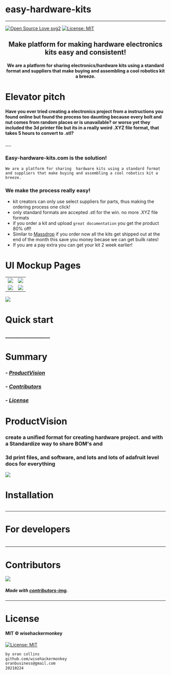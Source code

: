 # easy-hardware-kits
----
[![Open Source Love svg2](https://badges.frapsoft.com/os/v2/open-source.svg?v=103)](https://github.com/ellerbrock/open-source-badges/)
[![License: MIT](https://img.shields.io/badge/License-MIT-yellow.svg)](https://opensource.org/licenses/MIT)
<!-- <img src="assets/NNNNNNNNNNNNN" width="400"> -->
<h2 align="center">Make platform for making hardware electronics kits easy and consistent!</h2>

<h4 align="center">We are a platform for sharing  electronics/hardware kits using a standard format and suppliers that make buying and assembling a cool robotics kit a breeze.
</h4>

# Elevator pitch
#### Have you ever tried creating a electronics project from a instructions you found online but found the process too daunting because every bolt and nut comes from random places or is unavailable? or worse yet they included the 3d printer file but its in a really weird .XYZ file format, that takes 5 hours to convert to .stl? 

#### ....

### Easy-hardware-kits.com is the solution!
`We are a platform for sharing  hardware kits using a standard format and suppliers that make buying and assembling a cool robotics kit a breeze.`

### We make the process really easy!
- kit creators can only use select suppliers for parts, thus making the ordering process one click!
- only standard formats are accepted  .stl for the win. no more .XYZ  file formats
- if you order a kit and upload `great documentation` you get the product 80% off!
- Similar to [Massdrop](https://drop.com/) if you order now all the kits get shipped out at the end of the month this save you money becase we can get builk rates!  
- If you are a pay extra you can get your kit 2 week earlier!


# UI Mockup Pages
|   |   |
|----- |-----|
| ![](assets/create-kit-mockup_v1@2x.png) | ![](assets/home-page-mockup_v1@2x.png)|
| ![](assets/kit-page-mockup_v1@2x.png) | ![](assets/list-projects-mockup_v1@2x.png) 

![](assets\WireFrame_v1.png)

# Quick start
### __________________
<!-- 
##### __________________________
```bash
``` 
-->

# Summary
<!-- ### -  *[Quick start](#Quick-start)*
### -  *[Installation](#Installation)*
### -  *[For developers](#For-developers)* -->
### -  *[ProductVision](#ProductVision)*

### -  *[Contributors](#Contributors)*
### -  *[License](#License)*


# ProductVision
### create a unified format for creating hardware project. and with a Standardize way to share BOM's and 
### 3d print files, and software, and lots and lots of adafruit level docs for everything

![](./assets/Artboard2_3.png)
# Installation
```bash
```

<!-- ----------------- -->
<!-- # Screenshots -->
<!-- - <img src="assets/_____________" width="400">  -->
<!-- -  -->



<!-- SETUP -->
-----------------
# For developers
### 
```bash
```

-----------------
# Contributors

[![](https://contrib.rocks/image?repo=wisehackermonkey/easy-hardware-kits)](https://github.com/wisehackermonkey/easy-hardware-kits/graphs/contributors)

##### Made with [contributors-img](https://contrib.rocks).

-----------------
# License
#### MIT © wisehackermonkey
[![License: MIT](https://img.shields.io/badge/License-MIT-yellow.svg)](https://opensource.org/licenses/MIT)
```bash
by oran collins
github.com/wisehackermonkey
oranbusiness@gmail.com
20210224
```

















<!-- ---------------------------------- -->
<!-- FULL -->
<!-- ---------------------------------- -->

<!-- # easy-hardware-kits -->
<!-- ---- -->
<!-- 
[![Open Source Love svg2](https://badges.frapsoft.com/os/v2/open-source.svg?v=103)](https://github.com/ellerbrock/open-source-badges/)
[![License: MIT](https://img.shields.io/badge/License-MIT-yellow.svg)](https://opensource.org/licenses/MIT)
<img src="assets/NNNNNNNNNNNNN" width="400">
<h2 align="center">____________________</h2>
<h4 align="center">________________________</h4>
 -->

<!-- 

# Quick start
### __________________
##### __________________________
```bash
```

 -->


<!-- 

# Summary
### -  *[Quick start](#Quick-start)*
### -  *[Live Demo](#Live-demo)*
### -  *[Installation](#Installation)*
### -  *[Screenshots](#Screenshots)*
### -  *[License](#License)*
### -  *[Features](#Features)*
### -  *[For developers](#For-developers)*
### -  *[Todo](#TODO)*
### -  *[Related](#Related)*
### -  *[Contributors](#Contributors)*
 -->



<!-- ----------------- -->
<!-- <img src="assets/KKKKKKKKKKK" width="400"> -->
<!-- # [Live Demo](https://www._____________.com) -->





<!-- 
# Installation
### 
```bash
``` 
-->




<!-- 

-----------------
# Screenshots
- <img src="assets/_____________" width="400"> 
- 
-->



<!-- 

# Features
- [x] ______
- [ ] ______

-->


<!-- 
-----------------
# For developers
### 
```bash
```
 -->





<!-- -----------------
# TODO
- [x] ___________
- [ ] ___________ 
-->

<!-- 
-----------------
# Built with
- #### ________________
-->





<!-- -----------------
# Related 
### [_________](https://www.____________.com)
 -->





<!-- 
-----------------
# Contributors

[![](https://contrib.rocks/image?repo=wisehackermonkey/easy-hardware-kits)](https://github.com/wisehackermonkey/easy-hardware-kits/graphs/contributors)

##### Made with [contributors-img](https://contrib.rocks).

-----------------
# License
#### MIT © wisehackermonkey
[![MIT](https://img.shields.io/github/license/wisehackermonkey/easy-hardware-kits.svg)](https://github.com/wisehackermonkey/easy-hardware-kits/blob/master/LICENSE)
-->

<!-- 
```bash
by oran collins
github.com/wisehackermonkey
oranbusiness@gmail.com
______________________
``` 
-->

<!-- ---------------------------------- -->
<!-- EXTRAS -->
<!-- ----------------------------------- -->
<br><br><br><br><br><br><br><br><br><br><br><br><br><br><br><br><br><br><br><br>
<!-- 
[![Javascript](https://img.shields.io/badge/Javascript-Enabled-lightgreen.svg)](https://shields.io/) 
[![forthebadge made-with-python](https://forthebadge.com/images/badges/made-with-python.svg)](https://www.python.org/)
![Python](https://img.shields.io/badge/Python-Enabled-<COLOR>.svg)
![P5.js](https://img.shields.io/badge/P5.js-Enabled-pink.svg)
[![Generic badge](https://img.shields.io/badge/<SUBJECT>-<STATUS>-<COLOR>.svg)](https://shields.io/)
[![GitHub release](https://img.shields.io/github/release/wisehackermonkey/easy-hardware-kits.svg)](https://GitHub.com/wisehackermonkey/easy-hardware-kits/releases/)
[![GitHub tag](https://img.shields.io/github/tag/wisehackermonkey/easy-hardware-kits.svg)](https://GitHub.com/wisehackermonkey/easy-hardware-kits/tags/)
[![GitHub pull-requests](https://img.shields.io/github/issues-pr/wisehackermonkey/easy-hardware-kits.svg)](https://GitHub.com/wisehackermonkey/easy-hardware-kits/pull/)
[![Website perso.crans.org](https://img.shields.io/website-up-down-green-red/http/www.orancollins.com.svg)](http://www.orancollins.com/) 
    -->

<!-- 
# https://yuml.me/diagram/plain/activity/draw
### (start)->[AAAAAAAA]<aaaaa->(BBBBBB)->(end) 

# Diagram
## 
```bash
```
 -->

<!-- 

# List
- 
- 
- 



# Toggle List (NO FORMATTING)
<details><summary>AAAAAAAA</summary>
<details><summary>Hidden A</summary>
</details>
</details>

<details><summary>BBBBBBBBB</summary>
<details><summary>Hidden B</summary>
</details>
</details>

<details><summary>CCCCCCCCC</summary>
</details>



# Toggle list with formatting
<details><summary>Level 1</summary></details>

<details><summary>&emsp;BBBBBBBBB</summary></details>
<details><summary>&emsp;&emsp;CCCCCCCCC</summary></details>
<details><summary>&emsp;&emsp;&emsp;DDDDDDDDD</summary></details>


# Toggle list Nested
<details><summary>Level 1</summary>

<details><summary>&emsp;BBBBBBBBB</summary>
<details><summary>&emsp;&emsp;CCCCCCCCC</summary>
<details><summary>&emsp;&emsp;&emsp;DDDDDDDDD</summary>

</details></details></details></details></details></details></details></details></details></details></details></details></details></details></details></details></details></details>

# Keyboard Commnand
### <kbd>Command/ctrl + R</kbd> 

# Installation
### 
```bash
cd ~
git clone https://github.com/wisehackermonkey/easy-hardware-kits.git
cd easy-hardware-kits
pip install -r requirements.txt
npm install
```

# Docker
### Build
```bash
cd ~
git clone https://github.com/wisehackermonkey/easy-hardware-kits.git
cd easy-hardware-kits
docker build -t wisehackermonkey/easy-hardware-kits:latest .  
```
### Run
```bash
docker run -it --rm --name wisehackermonkey/easy-hardware-kits:latest  
```
### Docker-compose
```bash
docker-compose build
docker-compose up 
```



# Publish Docker Image
```bash
docker build -t wisehackermonkey/easy-hardware-kits:latest .
docker login
docker push wisehackermonkey/easy-hardware-kits:latest
```

 -->
